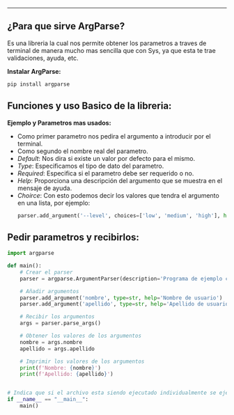 
---
## ¿Para que sirve ArgParse?
Es una libreria la cual nos permite obtener los parametros a traves de terminal de manera mucho mas sencilla que con Sys, ya que esta te trae validaciones, ayuda, etc.

**Instalar ArgParse:**
```bash
pip install argparse
```

## Funciones y uso Basico de la libreria:

**Ejemplo y Parametros mas usados:**
- Como primer parametro nos pedira el argumento a introducir por el terminal.
- Como segundo el nombre real del parametro.
- *Default*: Nos dira si existe un valor por defecto para el mismo. 
- *Type*: Especificamos el tipo de dato del parametro.
- *Required*: Especifica si el parametro debe ser requerido o no.
- *Help*:  Proporciona una descripción del argumento que se muestra en el mensaje de ayuda.
- *Choirce*: Con esto podemos decir los valores que tendra el argumento en una lista, por ejemplo:
	```python
	parser.add_argument('--level', choices=['low', 'medium', 'high'], help='Nivel de procesamiento')
	```


## Pedir parametros y recibirlos:

```python
import argparse

def main():
    # Crear el parser
    parser = argparse.ArgumentParser(description='Programa de ejemplo con argumentos')

    # Añadir argumentos
    parser.add_argument('nombre', type=str, help='Nombre de usuario')
    parser.add_argument('apellido', type=str, help='Apellido de usuario')

    # Recibir los argumentos
    args = parser.parse_args()

    # Obtener los valores de los argumentos
    nombre = args.nombre
    apellido = args.apellido

    # Imprimir los valores de los argumentos
    print(f'Nombre: {nombre}')
    print(f'Apellido: {apellido}')


# Indica que si el archivo esta siendo ejecutado individualmente se ejecutara la funcion Main
if __name__ == "__main__":
    main()

```





